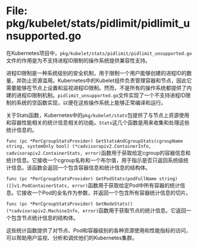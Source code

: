 # File: pkg/kubelet/stats/pidlimit/pidlimit_unsupported.go

在Kubernetes项目中，`pkg/kubelet/stats/pidlimit/pidlimit_unsupported.go`文件的作用是为不支持进程ID限制的操作系统提供兼容性支持。

进程ID限制是一种系统级别的安全机制，用于限制一个用户能够创建的进程ID的数量，并防止资源滥用。Kubernetes中的Kubelet组件负责管理容器和节点，因此它需要能够在节点上设置和监视进程ID限制。然而，不是所有的操作系统都提供了内建的进程ID限制机制。`pidlimit_unsupported.go`文件实现了一个不支持进程ID限制的系统的空函数实现，以便在这些操作系统上能够正常编译和运行。

关于Stats函数，Kubernetes中的`pkg/kubelet/stats`包提供了与节点上资源使用和容器性能相关的统计信息相关的功能。`Stats`这几个函数是用来收集和处理这些统计信息的。

`func (pc *PerCgroupStatsProvider) GetStatsAndCgroupStats(cgroupName string, systemOnly bool) (*cadvisorapiv2.ContainerInfo, cadvisorapiv2.ContainerStats, error)`函数用于获取给定cgroup的容器信息和统计信息。它接收一个cgroup名称和一个布尔值，用于指示是否只返回系统级统计信息。该函数会返回一个包含容器信息和统计信息的结构体。

`func (pc *PerCgroupStatsProvider) GetPodStats(podFullName string) ([]v1.PodContainerStats, error)`函数用于获取给定Pod中所有容器的统计信息。它接收一个Pod的全名作为参数，并返回一个包含所有容器统计信息的切片。

`func (pc *PerCgroupStatsProvider) GetNodeStats() (*cadvisorapiv2.MachineInfo, error)`函数用于获取节点的统计信息。它返回一个包含节点统计信息的结构体。

这些统计函数提供了对节点、Pod和容器级别的各种资源使用和性能指标的访问，可以帮助用户监视、分析和调优他们的Kubernetes集群。

